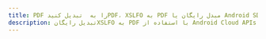 ---title: PDF را به  تبدیل کنیدPDF، XSLFO به PDF مبدل رایگان یا Android SDKdescription: تبدیل رایگانXSLFO به PDF با استفاده از Android Cloud APIs & SDK همچنین اسناد PDF را در Cloud ایجاد، ویرایش و رندر کنید.---